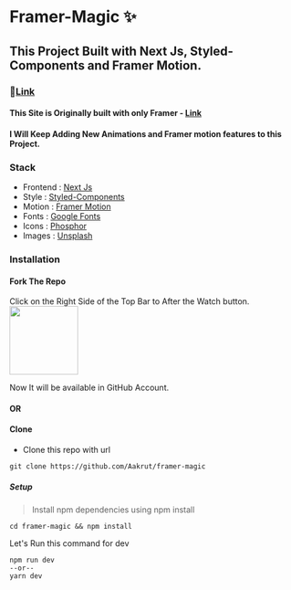 # Framer-Magic ✨

## This Project Built with Next Js, Styled-Components and Framer Motion.

### 🔗[Link](https://framer-magic.vercel.app/)

#### This Site is Originally built with only Framer - <a href="https://www.youtube.com/watch?v=0korQqBgJ_o" rel="noreferrer" target="_blank">Link</a>

#### I Will Keep Adding New Animations and Framer motion features to this Project.

### Stack

- Frontend : [Next Js](https://nextjs.org/)
- Style : [Styled-Components](https://styled-components.com/)
- Motion : [Framer Motion](https://www.framer.com/motion/)
- Fonts : [Google Fonts](https://fonts.google.com/)
- Icons : [Phosphor](https://phosphoricons.com/)
- Images : [Unsplash](https://unsplash.com/)


### Installation

####  Fork The Repo 

Click on the Right Side of the Top Bar to After the Watch button. <img src="https://upload.wikimedia.org/wikipedia/commons/3/38/GitHub_Fork_Button.png" width="120px" />

Now It will be available in GitHub Account.

#### OR

#### Clone

- Clone this repo with url

```shell
git clone https://github.com/Aakrut/framer-magic
```

##### Setup

> Install npm dependencies using npm install

```shell
cd framer-magic && npm install
```

Let's Run this command for dev

```shell
npm run dev
--or--
yarn dev
```
